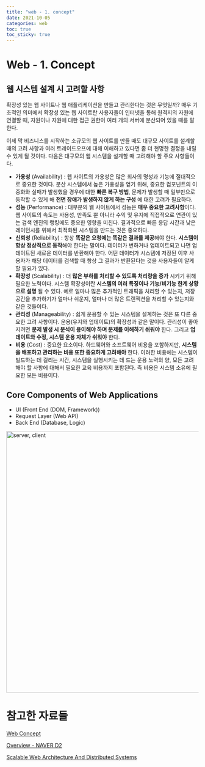 ```yaml
---
title: "web - 1. concept"
date: 2021-10-05
categories: web
toc: true
toc_sticky: true
---
```


# Web - 1. Concept

## 웹 시스템 설계 시 고려할 사항

확장성 있는 웹 사이트나 웹 애플리케이션을 만들고 관리한다는 것은 무엇일까? 매우 기초적인 의미에서 확장성 있는 웹 사이트란 사용자들이 인터넷을 통해 원격지의 자원에 연결할 때, 자원이나 자원에 대한 접근 권한이 여러 개의 서버에 분산되어 있을 때를 말한다.

이제 막 비즈니스를 시작하는 소규모의 웹 사이트를 만들 때도 대규모 사이트를 설계할 때의 고려 사항과 여러 트레이드오프에 대해 이해하고 있다면 좀 더 현명한 결정을 내릴 수 있게 될 것이다. 다음은 대규모의 웹 시스템을 설계할 때 고려해야 할 주요 사항들이다.

- **가용성** (Availability) : 웹 사이트의 가용성은 많은 회사의 명성과 기능에 절대적으로 중요한 것이다. 분산 시스템에서 높은 가용성을 얻기 위해, 중요한 컴포넌트의 이중화와 실패가 발생했을 경우에 대한 **빠른 복구 방법**, 문제가 발생할 때 일부만으로 동작할 수 있게 해 **전면 장애가 발생하지 않게 하는 구성** 에 대한 고려가 필요하다.
- **성능** (Performance) : 대부분의 웹 사이트에서 성능은 **매우 중요한 고려사항**이다. 웹 사이트의 속도는 사용성, 만족도 뿐 아니라 수익 및 유지에 직접적으로 연관이 있는 검색 엔진의 랭킹에도 중요한 영향을 미친다. 결과적으로 빠른 응답 시간과 낮은 레이턴시를 위해서 최적화된 시스템을 만드는 것은 중요하다.
- **신뢰성** (Reliability) : 항상 **똑같은 요청에는 똑같은 결과를 제공**해야 한다. **시스템이 항상 정상적으로 동작**해야 한다는 말이다. 데이터가 변하거나 업데이트되고 나면 업데이트된 새로운 데이터를 반환해야 한다. 어떤 데이터가 시스템에 저장된 이후 사용자가 해당 데이터를 검색할 때 항상 그 결과가 반환된다는 것을 사용자들이 알게 할 필요가 있다.
- **확장성** (Scalability) : 더 **많은 부하를 처리할 수 있도록 처리량을 증가** 시키기 위해 필요한 노력이다. 시스템 확장성이란 **시스템의 여러 특징이나 기능/비기능 한계 상황으로 설명** 될 수 있다. 예로 얼마나 많은 추가적인 트래픽을 처리할 수 있는지, 저장 공간을 추가하기가 얼마나 쉬운지, 얼마나 더 많은 트랜잭션을 처리할 수 있는지와 같은 것들이다.
- **관리성** (Manageability) : 쉽게 운용할 수 있는 시스템을 설계하는 것은 또 다른 중요한 고려 사항이다. 운용(유지와 업데이트)의 확장성과 같은 말이다. 관리성이 좋아지려면 **문제 발생 시 분석이 용이해야 하며 문제를 이해하기 쉬워야** 한다. 그리고 **업데이트와 수정, 시스템 운용 자체가 쉬워야** 한다.
- **비용** (Cost) : 중요한 요소이다. 하드웨어와 소프트웨어 비용을 포함하지만, **시스템을 배포하고 관리하는 비용 또한 중요하게 고려해야** 한다. 이러한 비용에는 시스템이 빌드하는 데 걸리는 시간, 시스템을 실행시키는 데 드는 운용 노력의 양, 모든 고려해야 할 사항에 대해서 필요한 교육 비용까지 포함된다. 즉 비용은 시스템 소유에 필요한 모든 비용이다.

## Core Components of Web Applications

- UI (Front End (DOM, Framework))
- Request Layer (Web API)
- Back End (Database, Logic)

<img width="685" alt="server, client" src="https://user-images.githubusercontent.com/53251100/136032669-ed4b8809-4f81-43bd-96c7-1ad25ce4cdfd.png">

# 참고한 자료들

[Web Concept](https://view.officeapps.live.com/op/view.aspx?src=https%3A%2F%2Fwww.isip.piconepress.com%2Fcourses%2Ftemple%2Fece_3822%2Flectures%2F2016_fall%2Flecture_32.pptx&wdOrigin=BROWSELINK)

[Overview - NAVER D2](https://d2.naver.com/helloworld/206816)

[Scalable Web Architecture And Distributed Systems](http://www.aosabook.org/en/distsys.html)
